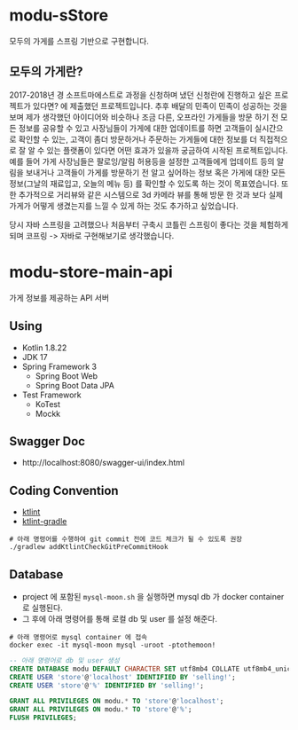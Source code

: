 # modu-sStore
모두의 가게를 스프링 기반으로 구현합니다.

## 모두의 가게란?

2017-2018년 경 소프트마에스트로 과정을 신청하며 냈던 신청란에 진행하고 싶은 프로젝트가 있다면? 에 제출했던 프로젝트입니다.
추후 배달의 민족이 민족이 성공하는 것을 보며 제가 생각했던 아이디어와 비슷하나 조금 다른,
오프라인 가게들을 방문 하기 전 모든 정보를 공유할 수 있고 사장님들이 가게에 대한 업데이트를 하면 고객들이 실시간으로 확인할 수 있는,
고객이 좀더 방문하거나 주문하는 가게들에 대한 정보를 더 직접적으로 잘 알 수 있는 플랫폼이 있다면 어떤 효과가 있을까 궁금하여 시작된
프로젝트입니다.
예를 들어 가게 사장님들은 팔로잉/알림 허용등을 설정한 고객들에게 업데이트 등의 알림을 보내거나 고객들이 가게를 방문하기 전
알고 싶어하는 정보 혹은 가게에 대한 모든 정보(그날의 재료입고, 오늘의 메뉴 등) 를 확인할 수 있도록 하는 것이 목표였습니다.
또한 추가적으로 거리뷰와 같은 시스템으로 3d 카메라 뷰를 통해 방문 한 것과 보다 실제 가게가 어떻게 생겼는지를 느낄 수 있게 하는 것도 추가하고 싶었습니다.

당시 자바 스프링을 고려했으나 처음부터 구축시 코틀린 스프링이 좋다는 것을 체험하게 되며 코프링 -> 자바로 구현해보기로 생각했습니다.



# modu-store-main-api
가게 정보를 제공하는 API 서버


## Using
- Kotlin 1.8.22
- JDK 17
- Spring Framework 3
    - Spring Boot Web
    - Spring Boot Data JPA
- Test Framework
    - KoTest
    - Mockk

## Swagger Doc
- http://localhost:8080/swagger-ui/index.html

## Coding Convention
- [ktlint](https://github.com/jlleitschuh/ktlint-gradle)
- [ktlint-gradle](https://github.com/jlleitschuh/ktlint-gradle)

```shell
# 아래 명령어를 수행하여 git commit 전에 코드 체크가 될 수 있도록 권장
./gradlew addKtlintCheckGitPreCommitHook
```

## Database
- project 에 포함된 `mysql-moon.sh` 을 실행하면 mysql db 가 docker container 로 실행된다.
- 그 후에 아래 명령어를 통해 로컬 db 및 user 를 설정 해준다.

```shell
# 아래 명령어로 mysql container 에 접속
docker exec -it mysql-moon mysql -uroot -ptothemoon!
```

```sql
-- 아래 명령어로 db 및 user 생성
CREATE DATABASE modu DEFAULT CHARACTER SET utf8mb4 COLLATE utf8mb4_unicode_ci;
CREATE USER 'store'@'localhost' IDENTIFIED BY 'selling!';
CREATE USER 'store'@'%' IDENTIFIED BY 'selling!';

GRANT ALL PRIVILEGES ON modu.* TO 'store'@'localhost';
GRANT ALL PRIVILEGES ON modu.* TO 'store'@'%';
FLUSH PRIVILEGES;
```
